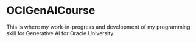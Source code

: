 # OCIGenAICourse
This is where my work-in-progress and development of my programming skill for Generative AI for Oracle University.
